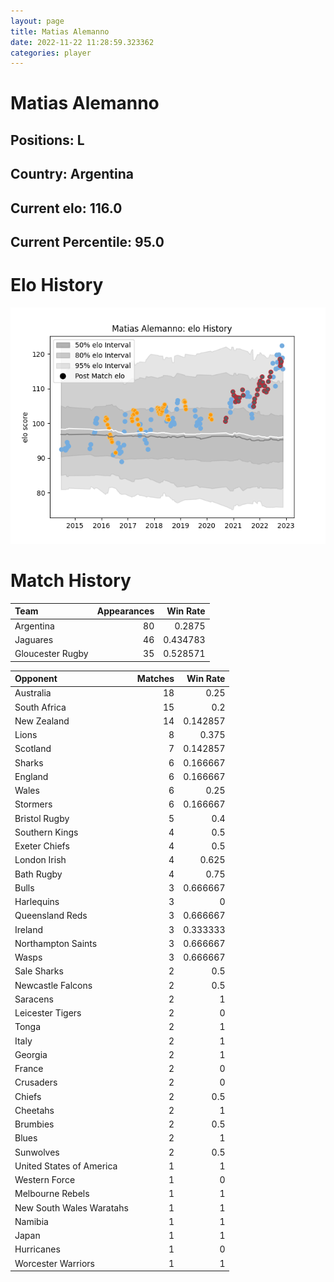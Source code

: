 ```yaml
---  
layout: page  
title: Matias Alemanno  
date: 2022-11-22 11:28:59.323362  
categories: player  
---
```

# Matias Alemanno

## Positions: L

## Country: Argentina

## Current elo: 116.0

## Current Percentile: 95.0

# Elo History


![elo history](history_MatiasAlemanno.png)
# Match History


| Team             |   Appearances |   Win Rate |
|:-----------------|--------------:|-----------:|
| Argentina        |            80 |   0.2875   |
| Jaguares         |            46 |   0.434783 |
| Gloucester Rugby |            35 |   0.528571 |

| Opponent                 |   Matches |   Win Rate |
|:-------------------------|----------:|-----------:|
| Australia                |        18 |   0.25     |
| South Africa             |        15 |   0.2      |
| New Zealand              |        14 |   0.142857 |
| Lions                    |         8 |   0.375    |
| Scotland                 |         7 |   0.142857 |
| Sharks                   |         6 |   0.166667 |
| England                  |         6 |   0.166667 |
| Wales                    |         6 |   0.25     |
| Stormers                 |         6 |   0.166667 |
| Bristol Rugby            |         5 |   0.4      |
| Southern Kings           |         4 |   0.5      |
| Exeter Chiefs            |         4 |   0.5      |
| London Irish             |         4 |   0.625    |
| Bath Rugby               |         4 |   0.75     |
| Bulls                    |         3 |   0.666667 |
| Harlequins               |         3 |   0        |
| Queensland Reds          |         3 |   0.666667 |
| Ireland                  |         3 |   0.333333 |
| Northampton Saints       |         3 |   0.666667 |
| Wasps                    |         3 |   0.666667 |
| Sale Sharks              |         2 |   0.5      |
| Newcastle Falcons        |         2 |   0.5      |
| Saracens                 |         2 |   1        |
| Leicester Tigers         |         2 |   0        |
| Tonga                    |         2 |   1        |
| Italy                    |         2 |   1        |
| Georgia                  |         2 |   1        |
| France                   |         2 |   0        |
| Crusaders                |         2 |   0        |
| Chiefs                   |         2 |   0.5      |
| Cheetahs                 |         2 |   1        |
| Brumbies                 |         2 |   0.5      |
| Blues                    |         2 |   1        |
| Sunwolves                |         2 |   0.5      |
| United States of America |         1 |   1        |
| Western Force            |         1 |   0        |
| Melbourne Rebels         |         1 |   1        |
| New South Wales Waratahs |         1 |   1        |
| Namibia                  |         1 |   1        |
| Japan                    |         1 |   1        |
| Hurricanes               |         1 |   0        |
| Worcester Warriors       |         1 |   1        |